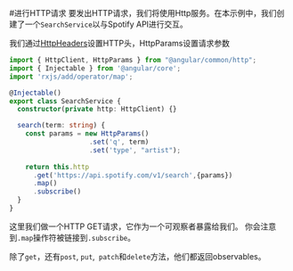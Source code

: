 #进行HTTP请求
要发出HTTP请求，我们将使用Http服务。在本示例中，我们创建了一个`SearchService`以与Spotify API进行交互。

我们通过[HttpHeaders](https://angular.io/api/common/http/HttpHeaders)设置HTTP头，HttpParams设置请求参数

```typescript
import { HttpClient, HttpParams } from "@angular/common/http";
import { Injectable } from '@angular/core';
import 'rxjs/add/operator/map';

@Injectable()
export class SearchService {
  constructor(private http: HttpClient) {}

  search(term: string) {
    const params = new HttpParams()
                    .set('q', term)
                    .set('type', "artist");
    
    return this.http
      .get('https://api.spotify.com/v1/search',{params})
      .map()
      .subscribe()
  }
}
```
这里我们做一个HTTP GET请求，它作为一个可观察者暴露给我们。 你会注意到`.map`操作符被链接到`.subscribe`。 

除了`get`，还有`post`, `put`,` patch`和`delete`方法，他们都返回observables。
